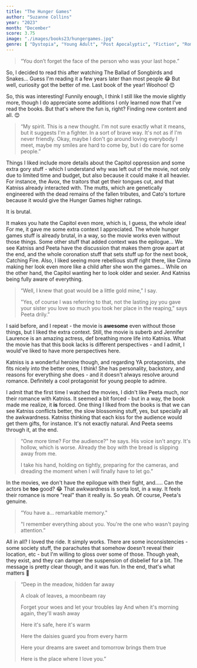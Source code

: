 ```yaml
---
title: "The Hunger Games"
author: "Suzanne Collins"
year: "2023"
month: "December"
score: 3.75
image: "./images/books23/hungergames.jpg"
genre: [ "Dystopia", "Young Adult", "Post Apocalyptic", "Fiction", "Romance", "Teen" ]
---
```


>“You don’t forget the face of the person who was your last hope.”

So, I decided to read this after watching The Ballad of Songbirds and Snakes... Guess I'm reading it a few years later
than most people 😂 But well, curiosity got the better of me. Last book of the year! Woohoo! 😊 

So, this was interesting! Funnily enough, I think I still like the movie slightly more, though I do appreciate some additions I only learned now that I've read the books. But that's where the fun is, right? Finding new content and all. 😊

> “My spirit. This is a new thought. I'm not sure exactly what it means, but it suggests I'm a fighter. In a sort of brave way. It's not as if I'm never friendly. Okay, maybe I don't go around loving everybody I meet, maybe my smiles are hard to come by, but i do care for some people.”

Things I liked include more details about the Capitol oppression and some extra gory stuff - which I understand why was left out of the movie, not only due to limited time and budget, but also because it could make it all heavier. For instance, the Avox, the traitors that get their tongues cut, and that Katniss already interacted with. The mutts, which are genetically engineered with the dead remains of the fallen tributes, and Cato's torture because it would give the Hunger Games higher ratings. 

It is brutal.

It makes you hate the Capitol even more, which is, I guess, the whole idea! For me, it gave me some extra context I appreciated. The whole hunger games stuff is already brutal, in a way, so the movie works even without those things. Some other stuff that added context was the epilogue... We see Katniss and Peeta have the discussion that makes them grow apart at the end, and the whole coronation stuff that sets stuff up for the next book, Catching Fire. Also, I liked seeing more rebellious stuff right there, like Cinna making her look even more like a child after she won the games... While on the other hand, the Capitol wanting her to look older and sexier. And Katniss being fully aware of everything.

> “Well, I knew that goat would be a little gold mine," I say.
> 
> "Yes, of course I was referring to that, not the lasting joy you gave your sister you love so much you took her place in the reaping," says Peeta drily.”

I said before, and I repeat - the movie is **awesome** even without those things, but I liked the extra context. Still, the movie is suberb and Jennifer Laurence is an amazing actress, def breathing more life into Katniss. What the movie has that this book lacks is different perspectives - and I admit, I would've liked to have more perspectives here.

Katniss is a wonderful heroine though, and regarding YA protagonists, she fits nicely into the better ones, I think! She has personality, backstory, and reasons for everything she does - and it doesn't always resolve around romance. Definitely a cool protagonist for young people to admire.

I admit that the first time I watched the movies, I didn't like Peeta much, nor their romance with Katniss. It seemed a bit forced - but in a way, the book made me realize, it **is** forced. One thing I liked from the books is that we can see Katniss conflicts better, the slow blossoming stuff, yes, but specially all the awkwardness. Katniss thinking that each kiss for the audience would get them gifts, for instance. It's not exactly natural. And Peeta seems through it, at the end.

>“One more time? For the audience?" he says. His voice isn't angry. It's hollow, which is worse. Already the boy with the bread is slipping away from me.
> 
> I take his hand, holding on tightly, preparing for the cameras, and dreading the moment when I will finally have to let go.”

In the movies, we don't have the epilogue with their fight, and..... Can the actors be **too** good? 😂 That awkwardness is sorta lost, in a way. It feels their romance is more "real" than it really is. So yeah. Of course, Peeta's genuine.

>“You have a... remarkable memory."
> 
>"I remember everything about you. You're the one who wasn't paying attention.”

All in all? I loved the ride. It simply works. There are some inconsistencies - some society stuff, the parachutes that somehow doesn't reveal their location, etc - but I'm willing to gloss over some of those. Though yeah, they exist, and they can damper the suspension of disbelief for a bit. The message is pretty clear though, and it was fun. In the end, that's what matters 💖

> “Deep in the meadow, hidden far away
> 
> A cloak of leaves, a moonbeam ray
> 
> Forget your woes and let your troubles lay
> And when it's morning again, they'll wash away
> 
> Here it's safe, here it's warm
> 
> Here the daisies guard you from every harm
> 
> Here your dreams are sweet and tomorrow brings them true
> 
> Here is the place where I love you.” 
